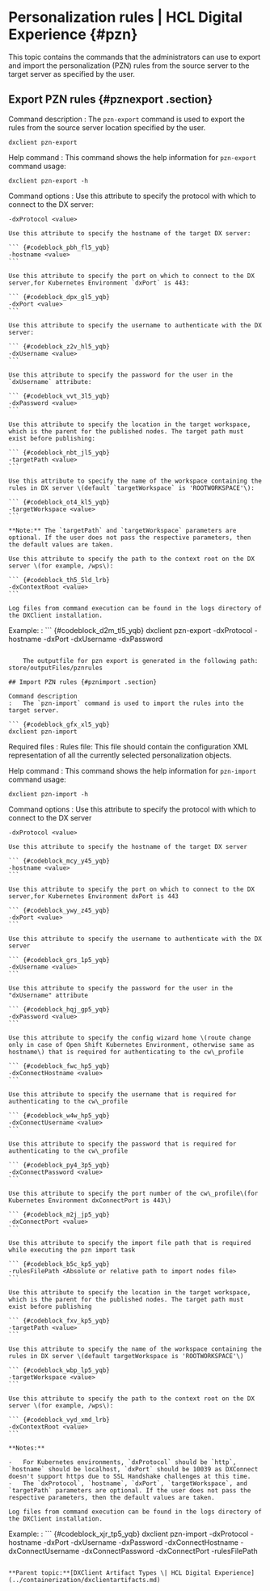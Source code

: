# Personalization rules \| HCL Digital Experience {#pzn}

This topic contains the commands that the administrators can use to export and import the personalization \(PZN\) rules from the source server to the target server as specified by the user.

## Export PZN rules {#pznexport .section}

Command description
:   The `pzn-export` command is used to export the rules from the source server location specified by the user.

``` {#codeblock_zyr_vwt_yqb}
dxclient pzn-export
```

Help command
:   This command shows the help information for `pzn-export` command usage:

``` {#codeblock_azr_vwt_yqb}
dxclient pzn-export -h
```

Command options
:   Use this attribute to specify the protocol with which to connect to the DX server:

``` {#codeblock_inl_2l5_yqb}
-dxProtocol <value>
```

    Use this attribute to specify the hostname of the target DX server:

    ``` {#codeblock_pbh_fl5_yqb}
    -hostname <value>
    ```

    Use this attribute to specify the port on which to connect to the DX server,for Kubernetes Environment `dxPort` is 443:

    ``` {#codeblock_dpx_gl5_yqb}
    -dxPort <value>
    ```

    Use this attribute to specify the username to authenticate with the DX server:

    ``` {#codeblock_z2v_hl5_yqb}
    -dxUsername <value>
    ```

    Use this attribute to specify the password for the user in the `dxUsername` attribute:

    ``` {#codeblock_vvt_3l5_yqb}
    -dxPassword <value>
    ```

    Use this attribute to specify the location in the target workspace, which is the parent for the published nodes. The target path must exist before publishing:

    ``` {#codeblock_nbt_jl5_yqb}
    -targetPath <value>
    ```

    Use this attribute to specify the name of the workspace containing the rules in DX server \(default `targetWorkspace` is 'ROOTWORKSPACE'\):

    ``` {#codeblock_ot4_kl5_yqb}
    -targetWorkspace <value>
    ```

    **Note:** The `targetPath` and `targetWorkspace` parameters are optional. If the user does not pass the respective parameters, then the default values are taken.

    Use this attribute to specify the path to the context root on the DX server \(for example, /wps\):

    ``` {#codeblock_th5_5ld_lrb}
    -dxContextRoot <value>
    ```

    Log files from command execution can be found in the logs directory of the DXClient installation.

Example:
:   ``` {#codeblock_d2m_tl5_yqb}
dxclient pzn-export -dxProtocol <dxProtocol> -hostname <hostname> -dxPort <dxPort> -dxUsername <dxUsername> -dxPassword <dxPassword>

```

    The outputfile for pzn export is generated in the following path: store/outputFiles/pznrules

## Import PZN rules {#pznimport .section}

Command description
:   The `pzn-import` command is used to import the rules into the target server.

``` {#codeblock_gfx_xl5_yqb}
dxclient pzn-import
```

Required files
:   Rules file: This file should contain the configuration XML representation of all the currently selected personalization objects.

Help command
:   This command shows the help information for `pzn-import` command usage:

``` {#codeblock_hfx_xl5_yqb}
dxclient pzn-import -h
```

Command options
:   Use this attribute to specify the protocol with which to connect to the DX server

``` {#codeblock_hbz_x45_yqb}
-dxProtocol <value>
```

    Use this attribute to specify the hostname of the target DX server

    ``` {#codeblock_mcy_y45_yqb}
    -hostname <value>
    ```

    Use this attribute to specify the port on which to connect to the DX server,for Kubernetes Environment dxPort is 443

    ``` {#codeblock_ywy_z45_yqb}
    -dxPort <value>
    ```

    Use this attribute to specify the username to authenticate with the DX server

    ``` {#codeblock_grs_1p5_yqb}
    -dxUsername <value>
    ```

    Use this attribute to specify the password for the user in the "dxUsername" attribute

    ``` {#codeblock_hqj_gp5_yqb}
    -dxPassword <value>
    ```

    Use this attribute to specify the config wizard home \(route change only in case of Open Shift Kubernetes Environment, otherwise same as hostname\) that is required for authenticating to the cw\_profile

    ``` {#codeblock_fwc_hp5_yqb}
    -dxConnectHostname <value>
    ```

    Use this attribute to specify the username that is required for authenticating to the cw\_profile

    ``` {#codeblock_w4w_hp5_yqb}
    -dxConnectUsername <value>
    ```

    Use this attribute to specify the password that is required for authenticating to the cw\_profile

    ``` {#codeblock_py4_3p5_yqb}
    -dxConnectPassword <value>
    ```

    Use this attribute to specify the port number of the cw\_profile\(for Kubernetes Environment dxConnectPort is 443\)

    ``` {#codeblock_m2j_jp5_yqb}
    -dxConnectPort <value>
    ```

    Use this attribute to specify the import file path that is required while executing the pzn import task

    ``` {#codeblock_b5c_kp5_yqb}
    -rulesFilePath <Absolute or relative path to import nodes file> 
    ```

    Use this attribute to specify the location in the target workspace, which is the parent for the published nodes. The target path must exist before publishing

    ``` {#codeblock_fxv_kp5_yqb}
    -targetPath <value>
    ```

    Use this attribute to specify the name of the workspace containing the rules in DX server \(default targetWorkspace is 'ROOTWORKSPACE'\)

    ``` {#codeblock_wbp_lp5_yqb}
    -targetWorkspace <value>
    ```

    Use this attribute to specify the path to the context root on the DX server \(for example, /wps\):

    ``` {#codeblock_vyd_xmd_lrb}
    -dxContextRoot <value>
    ```

    **Notes:**

    -   For Kubernetes environments, `dxProtocol` should be `http`, `hostname` should be localhost, `dxPort` should be 10039 as DXConnect doesn't support https due to SSL Handshake challenges at this time.
    -   The `dxProtocol`, `hostname`, `dxPort`, `targetWorkspace`, and `targetPath` parameters are optional. If the user does not pass the respective parameters, then the default values are taken.

    Log files from command execution can be found in the logs directory of the DXClient installation.

Example:
:   ``` {#codeblock_xjr_tp5_yqb}
dxclient pzn-import -dxProtocol <dxProtocol> -hostname <hostname> -dxPort <dxPort> -dxUsername <dxUsername> -dxPassword <dxPassword> -dxConnectHostname <dxConnectHostname> -dxConnectUsername <dxConnectUsername> -dxConnectPassword <dxConnectPassword> -dxConnectPort <dxConnectPort> -rulesFilePath <rulesFilePath>
```

**Parent topic:**[DXClient Artifact Types \| HCL Digital Experience](../containerization/dxclientartifacts.md)

